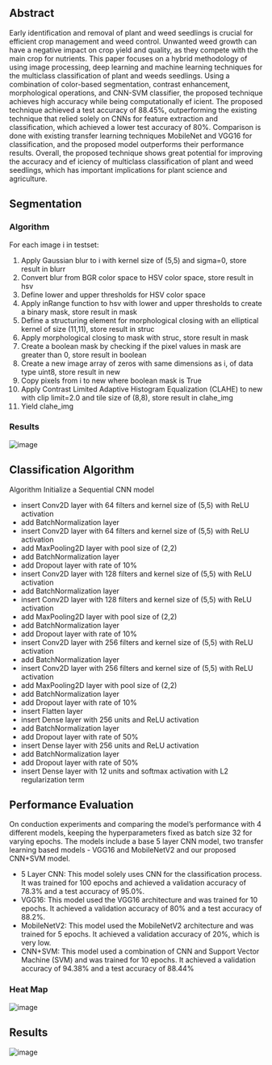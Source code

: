 ## Abstract
Early identification and removal of plant and weed seedlings is crucial for efficient crop management and weed control. Unwanted weed growth can have a negative impact on crop yield and quality, as they compete with the main crop for nutrients. This paper focuses on a hybrid methodology of using image processing, deep learning and machine learning techniques for the multiclass classification of plant and weeds seedlings. Using a combination of color-based segmentation, contrast enhancement, morphological operations, and CNN-SVM classifier, the proposed technique achieves high accuracy while being computationally ef icient. The proposed technique achieved a test accuracy of 88.45%, outperforming the existing technique that relied solely on CNNs for feature extraction and classification, which achieved a lower test accuracy of 80%. Comparison is done with existing transfer learning techniques MobileNet and VGG16 for classification, and the proposed model outperforms their performance results. Overall, the proposed technique shows great potential for improving the accuracy and ef iciency of multiclass classification of plant and weed seedlings, which has important implications for plant science and agriculture.

## Segmentation 

### Algorithm

For each image i in testset:
1. Apply Gaussian blur to i with kernel size of (5,5) and sigma=0, store result in blurr
2. Convert blur from BGR color space to HSV color space, store result in hsv
3. Define lower and upper thresholds for HSV color space
4. Apply inRange function to hsv with lower and upper thresholds to create a binary mask, store result in mask
5. Define a structuring element for morphological closing with an elliptical kernel of size (11,11), store result in struc
6. Apply morphological closing to mask with struc, store result in mask
7. Create a boolean mask by checking if the pixel values in mask are greater than 0, store result in boolean
8. Create a new image array of zeros with same dimensions as i, of data type uint8, store result in new
9. Copy pixels from i to new where boolean mask is True
10. Apply Contrast Limited Adaptive Histogram Equalization (CLAHE) to new with clip limit=2.0 and tile size of (8,8), store result in clahe_img
11. Yield clahe_img
### Results
![image](https://user-images.githubusercontent.com/80235375/236329901-620da1b1-0abb-42a8-85c4-a8a5746c4925.png)


## Classification Algorithm

Algorithm
Initialize a Sequential CNN model
- insert Conv2D layer with 64 filters and kernel size of (5,5) with ReLU activation
- add BatchNormalization layer
- insert Conv2D layer with 64 filters and kernel size of (5,5) with ReLU activation
- add MaxPooling2D layer with pool size of (2,2)
- add BatchNormalization layer
- add Dropout layer with rate of 10%
- insert Conv2D layer with 128 filters and kernel size of (5,5) with ReLU activation
- add BatchNormalization layer
- insert Conv2D layer with 128 filters and kernel size of (5,5) with ReLU activation
- add MaxPooling2D layer with pool size of (2,2)
- add BatchNormalization layer
- add Dropout layer with rate of 10%
- insert Conv2D layer with 256 filters and kernel size of (5,5) with ReLU activation
- add BatchNormalization layer
- insert Conv2D layer with 256 filters and kernel size of (5,5) with ReLU activation
- add MaxPooling2D layer with pool size of (2,2)
- add BatchNormalization layer
- add Dropout layer with rate of 10%
- insert Flatten layer
- insert Dense layer with 256 units and ReLU activation
- add BatchNormalization layer
- add Dropout layer with rate of 50%
- insert Dense layer with 256 units and ReLU activation
- add BatchNormalization layer
- add Dropout layer with rate of 50%
- insert Dense layer with 12 units and softmax activation with L2 regularization term

## Performance Evaluation
On conduction experiments and comparing the model’s performance with 4 different models, keeping the hyperparameters fixed as batch size 32 for varying epochs. The models include a base 5 layer CNN model, two transfer learning based models - VGG16 and MobileNetV2 and our proposed CNN+SVM model.
- 5 Layer CNN: This model solely uses CNN for the classification process. It was trained for 100 epochs and achieved a validation accuracy of 78.3% and a test accuracy of 95.0%.
- VGG16: This model used the VGG16 architecture and was trained for 10 epochs. It achieved a validation accuracy of 80% and a test accuracy of 88.2%.
- MobileNetV2: This model used the MobileNetV2 architecture and was trained for 5 epochs. It achieved a validation accuracy of 20%, which is very low.
- CNN+SVM: This model used a combination of CNN and Support Vector Machine (SVM) and was trained for 10 epochs. It achieved a validation accuracy of 94.38% and a test accuracy of 88.44%

### Heat Map
![image](https://user-images.githubusercontent.com/80235375/236329053-4ac59c53-72bc-48e2-adf4-da2797aab01b.png)

## Results

![image](https://user-images.githubusercontent.com/80235375/236328538-0338f6ba-892d-48c0-a80c-45809a869a5d.png)

